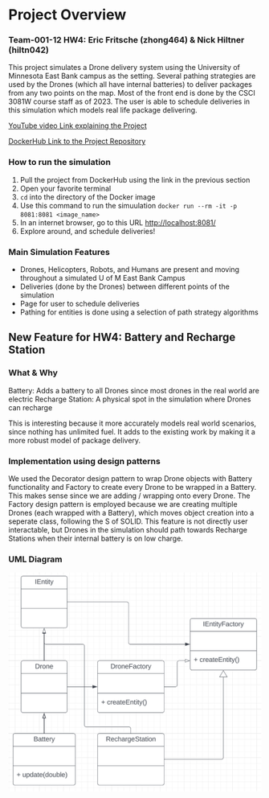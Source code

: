 # Project Overview
### Team-001-12 HW4: Eric Fritsche (zhong464) & Nick Hiltner (hiltn042)

This project simulates a Drone delivery system using the University of Minnesota East Bank campus as the setting. Several pathing strategies are used by the Drones (which all have internal batteries) to deliver packages from any two points on the map. Most of the front end is done by the CSCI 3081W course staff as of 2023. The user is able to schedule deliveries in this simulation which models real life package delivering.

[YouTube video Link explaining the Project](https://youtu.be/eRAZXevFTKY)

[DockerHub Link to the Project Repository](https://hub.docker.com/repository/docker/nhiltner/battery_decorator_extension_drone_simulation)

### How to run the simulation
1. Pull the project from DockerHub using the link in the previous section
2. Open your favorite terminal
3. `cd` into the directory of the Docker image 
4. Use this command to run the simuulation `docker run --rm -it -p 8081:8081 <image_name>`
5. In an internet browser, go to this URL [http://localhost:8081/](http://localhost:8081/)
6. Explore around, and schedule deliveries!

### Main Simulation Features
- Drones, Helicopters, Robots, and Humans are present and moving throughout a simulated U of M East Bank Campus
- Deliveries (done by the Drones) between different points of the simulation
- Page for user to schedule deliveries
- Pathing for entities is done using a selection of path strategy algorithms

## New Feature for HW4: Battery and Recharge Station

### What & Why
Battery: Adds a battery to all Drones since most drones in the real world are electric
Recharge Station: A physical spot in the simulation where Drones can recharge

This is interesting because it more accurately models real world scenarios, since nothing has unlimited fuel. It adds to the existing work by making it a more robust model of package delivery.

### Implementation using design patterns
We used the Decorator design pattern to wrap Drone objects with Battery functionality and Factory to create every Drone to be wrapped in a Battery. This makes sense since we are adding / wrapping onto every Drone. The Factory design pattern is employed because we are creating multiple Drones (each wrapped with a Battery), which moves object creation into a seperate class, following the S of SOLID.
This feature is not directly user interactable, but Drones in the simulation should path towards Recharge Stations when their internal battery is on low charge.

### UML Diagram

![UML Diagram of HW4](UML.png)
